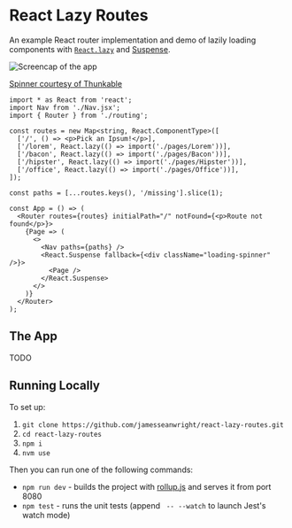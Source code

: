 # React Lazy Routes

An example React router implementation and demo of lazily loading components with [`React.lazy`](https://reactjs.org/docs/code-splitting.html#reactlazy) and [Suspense](https://reactjs.org/docs/code-splitting.html#suspense).

![Screencap of the app](https://raw.githubusercontent.com/jamesseanwright/react-lazy-routes/master/misc/screencap.gif)

[Spinner courtesy of Thunkable](https://community.thunkable.com/t/loading-spinner-example/399)

```tsx
import * as React from 'react';
import Nav from './Nav.jsx';
import { Router } from './routing';

const routes = new Map<string, React.ComponentType>([
  ['/', () => <p>Pick an Ipsum!</p>],
  ['/lorem', React.lazy(() => import('./pages/Lorem'))],
  ['/bacon', React.lazy(() => import('./pages/Bacon'))],
  ['/hipster', React.lazy(() => import('./pages/Hipster'))],
  ['/office', React.lazy(() => import('./pages/Office'))],
]);

const paths = [...routes.keys(), '/missing'].slice(1);

const App = () => (
  <Router routes={routes} initialPath="/" notFound={<p>Route not found</p>}>
    {Page => (
      <>
        <Nav paths={paths} />
        <React.Suspense fallback={<div className="loading-spinner" />}>
          <Page />
        </React.Suspense>
      </>
    )}
  </Router>
);
```

## The App

TODO

## Running Locally

To set up:

1. `git clone https://github.com/jamesseanwright/react-lazy-routes.git`
2. `cd react-lazy-routes`
3. `npm i`
4. `nvm use`

Then you can run one of the following commands:

* `npm run dev` - builds the project with [rollup.js](https://rollupjs.org/guide/en) and serves it from port 8080
* `npm test` - runs the unit tests (append ` -- --watch` to launch Jest's watch mode)
